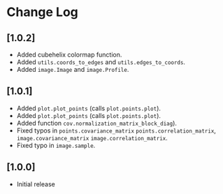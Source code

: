 # Change Log

## [1.0.2]

* Added cubehelix colormap function.
* Added `utils.coords_to_edges` and `utils.edges_to_coords`.
* Added `image.Image` and `image.Profile`.

## [1.0.1]

* Added `plot.plot_points` (calls `plot.points.plot`).
* Added `plot.plot_points` (calls `plot.points.plot`).
* Added function `cov.normalization_matrix_block_diag`).
* Fixed typos in `points.covariance_matrix` `points.correlation_matrix`, `image.covariance_matrix` `image.correlation_matrix`.
* Fixed typo in `image.sample`.

  
## [1.0.0]

* Initial release

